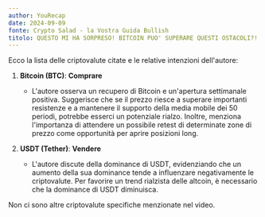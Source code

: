 ```yaml
---
author: YouRecap
date: 2024-09-09
fonte: Crypto Salad - la Vostra Guida Bullish
titolo: QUESTO MI HA SORPRESO! BITCOIN PUO' SUPERARE QUESTI OSTACOLI?! ATTENZIONE A QUESTI LIVELLI!
---
```


Ecco la lista delle criptovalute citate e le relative intenzioni dell'autore:

1. **Bitcoin (BTC)**: **Comprare**
   - L'autore osserva un recupero di Bitcoin e un'apertura settimanale positiva. Suggerisce che se il prezzo riesce a superare importanti resistenze e a mantenere il supporto della media mobile dei 50 periodi, potrebbe esserci un potenziale rialzo. Inoltre, menziona l'importanza di attendere un possibile retest di determinate zone di prezzo come opportunità per aprire posizioni long.

2. **USDT (Tether)**: **Vendere**
   - L'autore discute della dominance di USDT, evidenziando che un aumento della sua dominance tende a influenzare negativamente le criptovalute. Per favorire un trend rialzista delle altcoin, è necessario che la dominance di USDT diminuisca.

Non ci sono altre criptovalute specifiche menzionate nel video.
